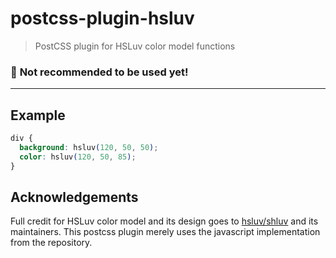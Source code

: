 # postcss-plugin-hsluv

> PostCSS plugin for HSLuv color model functions

### 🚫 **Not recommended to be used yet!**

---

## Example

```css
div {
  background: hsluv(120, 50, 50);
  color: hsluv(120, 50, 85);
}
```

## Acknowledgements

Full credit for HSLuv color model and its design goes to [hsluv/shluv](https://github.com/hsluv/hsluv/) and its maintainers. This postcss plugin merely uses the javascript implementation from the repository.
